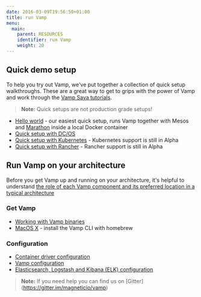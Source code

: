 ```yaml
---
date: 2016-03-09T19:56:50+01:00
title: run Vamp
menu:
  main:
    parent: RESOURCES
    identifier: run Vamp
    weight: 20
---
```


## Quick demo setup

To help you try out Vamp, we've put together a collection of quick setup walkthroughs. These are a great way to get to grips with the power of Vamp and work through the [Vamp Sava tutorials](/try-vamp/sava-tutorials).

>**Note:** Quick setups are not production grade setups!

* [Hello world](/vamp-hello-world/) - our easiest quick setup, runs Vamp together with Mesos and [Marathon](https://mesosphere.github.io/marathon/) inside a local Docker container
* [Quick setup with DC/OS](/quick-setup-dcos/)
* [Quick setup with Kubernetes](/quick-setup-kubernetes/) - Kubernetes support is still in Alpha
* [Quick setup with Rancher](/quick-setup-rancher/) - Rancher support is still in Alpha

## Run Vamp on your architecture

Before you get Vamp up and running on your architecture, it's helpful to understand [the role of each Vamp component and its preferred location in a typical architecture](/resources/how-vamp-works/components/)

### Get Vamp

* [Working with Vamp binaries](/vamp-binaries/)
* [MacOS X](/osx) - install the Vamp CLI with homebrew

### Configuration

* [Container driver configuration](/container-drivers/)
* [Vamp configuration](/vamp-configuration/)
* [Elasticsearch, Logstash and Kibana (ELK) configuration](/elastic-configuration/) 

>**Note:** If you need help you can find us on [Gitter] (https://gitter.im/magneticio/vamp)